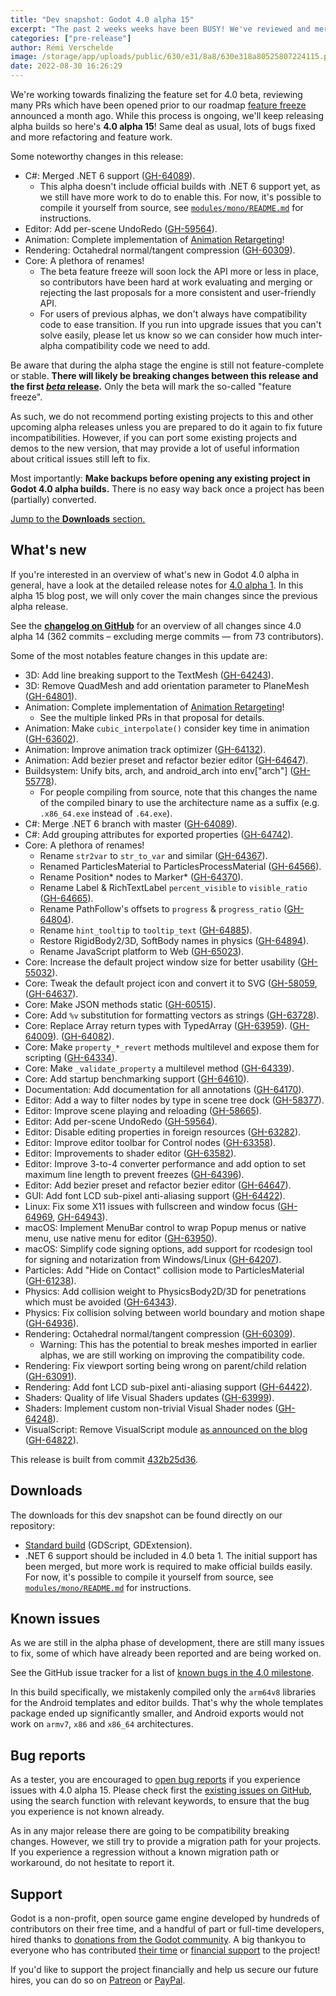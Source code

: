 ```yaml
---
title: "Dev snapshot: Godot 4.0 alpha 15"
excerpt: "The past 2 weeks weeks have been BUSY! We've reviewed and merged a ton of Pull Requests to prepare for the imminent 4.0 beta release and make sure that we're as feature-complete as possible."
categories: ["pre-release"]
author: Rémi Verschelde
image: /storage/app/uploads/public/630/e31/8a8/630e318a80525807224115.png
date: 2022-08-30 16:26:29
---
```


We're working towards finalizing the feature set for 4.0 beta, reviewing many PRs which have been opened prior to our roadmap [feature freeze](/article/godot-4-0-development-enters-feature-freeze) announced a month ago. While this process is ongoing, we'll keep releasing alpha builds so here's **4.0 alpha 15**! Same deal as usual, lots of bugs fixed and more refactoring and feature work.

Some noteworthy changes in this release:

- C#: Merged .NET 6 support ([GH-64089](https://github.com/godotengine/godot/pull/64089)).
  * This alpha doesn't include official builds with .NET 6 support yet, as we still have more work to do to enable this. For now, it's possible to compile it yourself from source, see [`modules/mono/README.md`](https://github.com/godotengine/godot/blob/master/modules/mono/README.md) for instructions.
- Editor: Add per-scene UndoRedo ([GH-59564](https://github.com/godotengine/godot/pull/59564)).
- Animation: Complete implementation of [Animation Retargeting](https://github.com/godotengine/godot-proposals/issues/4510)!
- Rendering: Octahedral normal/tangent compression ([GH-60309](https://github.com/godotengine/godot/pull/60309)).
- Core: A plethora of renames!
  * The beta feature freeze will soon lock the API more or less in place, so contributors have been hard at work evaluating and merging or rejecting the last proposals for a more consistent and user-friendly API.
  * For users of previous alphas, we don't always have compatibility code to ease transition. If you run into upgrade issues that you can't solve easily, please let us know so we can consider how much inter-alpha compatibility code we need to add.

Be aware that during the alpha stage the engine is still not feature-complete or stable. **There will likely be breaking changes between this release and the first [*beta* release](https://en.wikipedia.org/wiki/Software_release_life_cycle#Beta).** Only the beta will mark the so-called "feature freeze".

As such, we do not recommend porting existing projects to this and other upcoming alpha releases unless you are prepared to do it again to fix future incompatibilities. However, if you can port some existing projects and demos to the new version, that may provide a lot of useful information about critical issues still left to fix.

Most importantly: **Make backups before opening any existing project in Godot 4.0 alpha builds.** There is no easy way back once a project has been (partially) converted.

[Jump to the **Downloads** section.](#downloads)

## What's new

If you're interested in an overview of what's new in Godot 4.0 alpha in general, have a look at the detailed release notes for [4.0 alpha 1](/article/dev-snapshot-godot-4-0-alpha-1). In this alpha 15 blog post, we will only cover the main changes since the previous alpha release.

See the [**changelog on GitHub**](https://github.com/godotengine/godot/compare/106b6805018649b13da9e9508e80611f62ed660a...432b25d3649319517827dbf7bc275e81e0a2b92e) for an overview of all changes since 4.0 alpha 14 (362 commits – excluding merge commits ― from 73 contributors).

Some of the most notables feature changes in this update are:

- 3D: Add line breaking support to the TextMesh ([GH-64243](https://github.com/godotengine/godot/pull/64243)).
- 3D: Remove QuadMesh and add orientation parameter to PlaneMesh ([GH-64801](https://github.com/godotengine/godot/pull/64801)).
- Animation: Complete implementation of [Animation Retargeting](https://github.com/godotengine/godot-proposals/issues/4510)!
  * See the multiple linked PRs in that proposal for details.
- Animation: Make `cubic_interpolate()` consider key time in animation ([GH-63602](https://github.com/godotengine/godot/pull/63602)).
- Animation: Improve animation track optimizer ([GH-64132](https://github.com/godotengine/godot/pull/64132)).
- Animation: Add bezier preset and refactor bezier editor ([GH-64647](https://github.com/godotengine/godot/pull/64647)).
- Buildsystem: Unify bits, arch, and android_arch into env["arch"] ([GH-55778](https://github.com/godotengine/godot/pull/55778)).
  * For people compiling from source, note that this changes the name of the compiled binary to use the architecture name as a suffix (e.g. `.x86_64.exe` instead of `.64.exe`).
- C#: Merge .NET 6 branch with master ([GH-64089](https://github.com/godotengine/godot/pull/64089)).
- C#: Add grouping attributes for exported properties ([GH-64742](https://github.com/godotengine/godot/pull/64742)).
- Core: A plethora of renames!
  * Rename `str2var` to `str_to_var` and similar ([GH-64367](https://github.com/godotengine/godot/pull/64367)).
  * Renamed ParticlesMaterial to ParticlesProcessMaterial ([GH-64566](https://github.com/godotengine/godot/pull/64566)).
  * Rename Position\* nodes to Marker\* ([GH-64370](https://github.com/godotengine/godot/pull/64370)).
  * Rename Label & RichTextLabel `percent_visible` to `visible_ratio` ([GH-64665](https://github.com/godotengine/godot/pull/64665)).
  * Rename PathFollow's offsets to `progress` & `progress_ratio` ([GH-64804](https://github.com/godotengine/godot/pull/64804)).
  * Rename `hint_tooltip` to `tooltip_text` ([GH-64885](https://github.com/godotengine/godot/pull/64885)).
  * Restore RigidBody2/3D, SoftBody names in physics ([GH-64894](https://github.com/godotengine/godot/pull/64894)).
  * Rename JavaScript platform to Web ([GH-65023](https://github.com/godotengine/godot/pull/65023)).
- Core: Increase the default project window size for better usability ([GH-55032](https://github.com/godotengine/godot/pull/55032)).
- Core: Tweak the default project icon and convert it to SVG ([GH-58059](https://github.com/godotengine/godot/pull/58059), ([GH-64637](https://github.com/godotengine/godot/pull/64637)).
- Core: Make JSON methods static ([GH-60515](https://github.com/godotengine/godot/pull/60515)).
- Core: Add `%v` substitution for formatting vectors as strings ([GH-63728](https://github.com/godotengine/godot/pull/63728)).
- Core: Replace Array return types with TypedArray ([GH-63959](https://github.com/godotengine/godot/pull/63959)). ([GH-64009](https://github.com/godotengine/godot/pull/64009)). ([GH-64082](https://github.com/godotengine/godot/pull/64082)).
- Core: Make `property_*_revert` methods multilevel and expose them for scripting ([GH-64334](https://github.com/godotengine/godot/pull/64334)).
- Core: Make `_validate_property` a multilevel method ([GH-64339](https://github.com/godotengine/godot/pull/64339)).
- Core: Add startup benchmarking support ([GH-64610](https://github.com/godotengine/godot/pull/64610)).
- Documentation: Add documentation for all annotations ([GH-64170](https://github.com/godotengine/godot/pull/64170)).
- Editor: Add a way to filter nodes by type in scene tree dock ([GH-58377](https://github.com/godotengine/godot/pull/58377)).
- Editor: Improve scene playing and reloading ([GH-58665](https://github.com/godotengine/godot/pull/58665)).
- Editor: Add per-scene UndoRedo ([GH-59564](https://github.com/godotengine/godot/pull/59564)).
- Editor: Disable editing properties in foreign resources ([GH-63282](https://github.com/godotengine/godot/pull/63282)).
- Editor: Improve editor toolbar for Control nodes ([GH-63358](https://github.com/godotengine/godot/pull/63358)).
- Editor: Improvements to shader editor ([GH-63582](https://github.com/godotengine/godot/pull/63582)).
- Editor: Improve 3-to-4 converter performance and add option to set maximum line length to prevent freezes ([GH-64396](https://github.com/godotengine/godot/pull/64396)).
- Editor: Add bezier preset and refactor bezier editor ([GH-64647](https://github.com/godotengine/godot/pull/64647)).
- GUI: Add font LCD sub-pixel anti-aliasing support ([GH-64422](https://github.com/godotengine/godot/pull/64422)).
- Linux: Fix some X11 issues with fullscreen and window focus ([GH-64969](https://github.com/godotengine/godot/pull/64969), [GH-64943](https://github.com/godotengine/godot/pull/64943)).
- macOS: Implement MenuBar control to wrap Popup menus or native menu, use native menu for editor ([GH-63950](https://github.com/godotengine/godot/pull/63950)).
- macOS: Simplify code signing options, add support for rcodesign tool for signing and notarization from Windows/Linux ([GH-64207](https://github.com/godotengine/godot/pull/64207)).
- Particles: Add "Hide on Contact" collision mode to ParticlesMaterial ([GH-61238](https://github.com/godotengine/godot/pull/61238)).
- Physics: Add collision weight to PhysicsBody2D/3D for penetrations which must be avoided ([GH-64343](https://github.com/godotengine/godot/pull/64343)).
- Physics: Fix collision solving between world boundary and motion shape ([GH-64936](https://github.com/godotengine/godot/pull/64936)).
- Rendering: Octahedral normal/tangent compression ([GH-60309](https://github.com/godotengine/godot/pull/60309)).
  * Warning: This has the potential to break meshes imported in earlier alphas, we are still working on improving the compatibility code.
- Rendering: Fix viewport sorting being wrong on parent/child relation ([GH-63091](https://github.com/godotengine/godot/pull/63091)).
- Rendering: Add font LCD sub-pixel anti-aliasing support ([GH-64422](https://github.com/godotengine/godot/pull/64422)).
- Shaders: Quality of life Visual Shaders updates ([GH-63999](https://github.com/godotengine/godot/pull/63999)).
- Shaders: Implement custom non-trivial Visual Shader nodes ([GH-64248](https://github.com/godotengine/godot/pull/64248)).
- VisualScript: Remove VisualScript module [as announced on the blog](https://godotengine.org/article/godot-4-will-discontinue-visual-scripting) ([GH-64822](https://github.com/godotengine/godot/pull/64822)).

This release is built from commit [432b25d36](https://github.com/godotengine/godot/commit/432b25d3649319517827dbf7bc275e81e0a2b92e).

<a id="downloads"></a>
## Downloads

The downloads for this dev snapshot can be found directly on our repository:

* [Standard build](https://downloads.tuxfamily.org/godotengine/4.0/alpha15/) (GDScript, GDExtension).
* .NET 6 support should be included in 4.0 beta 1. The initial support has been merged, but more work is required to make official builds easily. For now, it's possible to compile it yourself from source, see [`modules/mono/README.md`](https://github.com/godotengine/godot/blob/master/modules/mono/README.md) for instructions.

## Known issues

As we are still in the alpha phase of development, there are still many issues to fix, some of which have already been reported and are being worked on.

See the GitHub issue tracker for a list of [known bugs in the 4.0 milestone](https://github.com/godotengine/godot/issues?q=is%3Aissue+is%3Aopen+milestone%3A4.0+label%3Abug+).

In this build specifically, we mistakenly compiled only the `arm64v8` libraries for the Android templates and editor builds. That's why the whole templates package ended up significantly smaller, and Android exports would not work on `armv7`, `x86` and `x86_64` architectures.

## Bug reports

As a tester, you are encouraged to [open bug reports](https://github.com/godotengine/godot/issues) if you experience issues with 4.0 alpha 15. Please check first the [existing issues on GitHub](https://github.com/godotengine/godot/issues), using the search function with relevant keywords, to ensure that the bug you experience is not known already.

As in any major release there are going to be compatibility breaking changes. However, we still try to provide a migration path for your projects. If you experience a regression without a known migration path or workaround, do not hesitate to report it.

## Support

Godot is a non-profit, open source game engine developed by hundreds of contributors on their free time, and a handful of part or full-time developers, hired thanks to [donations from the Godot community](https://godotengine.org/donate). A big thankyou to everyone who has contributed [their time](https://github.com/godotengine/godot/blob/master/AUTHORS.md) or [financial support](https://github.com/godotengine/godot/blob/master/DONORS.md) to the project!

If you'd like to support the project financially and help us secure our future hires, you can do so on [Patreon](https://www.patreon.com/godotengine) or [PayPal](https://godotengine.org/donate).